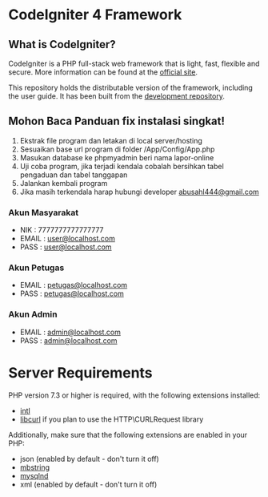 # CodeIgniter 4 Framework

## What is CodeIgniter?

CodeIgniter is a PHP full-stack web framework that is light, fast, flexible and secure.
More information can be found at the [official site](http://codeigniter.com).

This repository holds the distributable version of the framework,
including the user guide. It has been built from the
[development repository](https://github.com/codeigniter4/CodeIgniter4).

## **Mohon Baca** Panduan fix instalasi singkat!

1. Ekstrak file program dan letakan di local server/hosting
2. Sesuaikan base url program di folder /App/Config/App.php
3. Masukan database ke phpmyadmin beri nama lapor-online
4. Uji coba program, jika terjadi kendala cobalah bersihkan tabel pengaduan dan tabel tanggapan
5. Jalankan kembali program
6. Jika masih terkendala harap hubungi developer abusahl444@gmail.com

### Akun Masyarakat

- NIK : 7777777777777777
- EMAIL : user@localhost.com
- PASS : user@localhost.com

### Akun Petugas

- EMAIL : petugas@localhost.com
- PASS : petugas@localhost.com

### Akun Admin

- EMAIL : admin@localhost.com
- PASS : admin@localhost.com

# Server Requirements

PHP version 7.3 or higher is required, with the following extensions installed:

- [intl](http://php.net/manual/en/intl.requirements.php)
- [libcurl](http://php.net/manual/en/curl.requirements.php) if you plan to use the HTTP\CURLRequest library

Additionally, make sure that the following extensions are enabled in your PHP:

- json (enabled by default - don't turn it off)
- [mbstring](http://php.net/manual/en/mbstring.installation.php)
- [mysqlnd](http://php.net/manual/en/mysqlnd.install.php)
- xml (enabled by default - don't turn it off)
